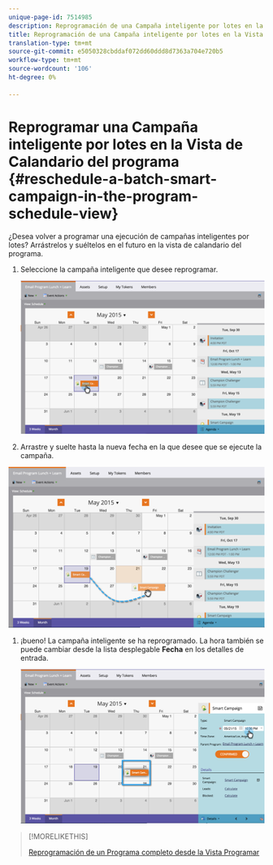 ```yaml
---
unique-page-id: 7514985
description: Reprogramación de una Campaña inteligente por lotes en la Vista de Calandario del programa - Documentos de marketing - Documentación del producto
title: Reprogramación de una Campaña inteligente por lotes en la Vista de Calandario del programa
translation-type: tm+mt
source-git-commit: e5050328cbddaf072dd60ddd8d7363a704e720b5
workflow-type: tm+mt
source-wordcount: '106'
ht-degree: 0%

---
```



# Reprogramar una Campaña inteligente por lotes en la Vista de Calandario del programa {#reschedule-a-batch-smart-campaign-in-the-program-schedule-view}

¿Desea volver a programar una ejecución de campañas inteligentes por lotes? Arrástrelos y suéltelos en el futuro en la vista de calandario del programa.

1. Seleccione la campaña inteligente que desee reprogramar.

   ![](assets/image2015-5-19-12-3a8-3a28.png)

1. Arrastre y suelte hasta la nueva fecha en la que desee que se ejecute la campaña.

![](assets/image2015-5-19-12-3a12-3a1.png)

1. ¡bueno! La campaña inteligente se ha reprogramado. La hora también se puede cambiar desde la lista desplegable **Fecha** en los detalles de entrada.

   ![](assets/image2015-5-19-12-3a15-3a38.png)

>[!MORELIKETHIS]
>
>[Reprogramación de un Programa completo desde la Vista Programar](/help/marketo/product-docs/core-marketo-concepts/programs/program-schedule-view/rescheduling-an-entire-program-from-the-schedule-view.md)
